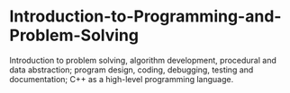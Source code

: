 # Introduction-to-Programming-and-Problem-Solving
Introduction to problem solving, algorithm development, procedural and data abstraction; program design, coding, debugging, testing and documentation; C++ as a high-level programming language.
